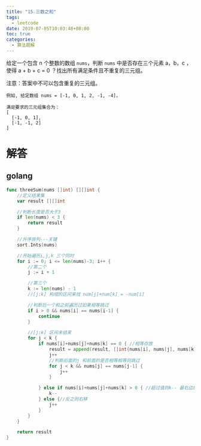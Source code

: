 ```yaml
---
title: "15.三数之和"
tags:
  - leetcode
date: 2019-07-05T10:03:48+08:00
toc: true
categories:
  - 算法题解
---
```


给定一个包含 n 个整数的数组 `nums`，判断 `nums` 中是否存在三个元素 a，b，c ，使得 a + b + c = 0 ？找出所有满足条件且不重复的三元组。
<!--more-->

注意：答案中不可以包含重复的三元组。
```
例如, 给定数组 nums = [-1, 0, 1, 2, -1, -4]，

满足要求的三元组集合为：
[
  [-1, 0, 1],
  [-1, -1, 2]
]
```

# 解答

## golang

```go
func threeSum(nums []int) [][]int {
	//定义结果集
	var result [][]int

	//判断长度是否大于3
	if len(nums) < 3 {
		return result
	}

	//升序排列---关键
	sort.Ints(nums)

	//开始遍历i,j,k 三个同时
	for i := 0; i <= len(nums)-3; i++ {
		//第二个
		j := i + 1

		//第三个
		k := len(nums) - 1
		//[j:k] 构成的区间来找 num[j]+num[k] = -num[i]

		//判断后一个和之前遍历过如果相等跳过
		if i > 0 && nums[i] == nums[i-1] {
			continue
		}

		//[j:k] 区间未结束
		for j < k {
			if nums[i]+nums[j]+nums[k] == 0 { //相等存放
				result = append(result, []int{nums[i], nums[j], nums[k]})
				j++
				//判断后面的j 和前面的是否相等相等则跳过
				for j < k && nums[j] == nums[j-1] {
					j++
				}

			} else if nums[i]+nums[j]+nums[k] > 0 { //超过值则k-- 最右边的值大往左值小
				k--
			} else {//反之则右移
				j++
			}
		}
	}

	return result
}
```
